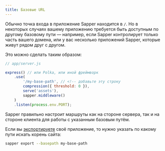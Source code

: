```yaml
---
title: Базовые URL
---
```


Обычно точка входа в приложение Sapper находится в `/`. Но в некоторых случаях вашему приложению требуется быть доступным по другому базовому пути — например, если Sapper контролирует только часть вашего домена, или у вас несколько приложений Sapper, которые живут рядом друг с другом.

Это можно сделать таким образом:

```js
// app/server.js

express() // или Polka, или иной фреймворк
	.use(
		'/my-base-path', // <!-- добавьте эту строку
		compression({ threshold: 0 }),
		serve('assets'),
		sapper.middleware()
	)
	.listen(process.env.PORT);
```

Sapper правильно настроит маршруты как на стороне сервера, так и на стороне клиента для работы с указанным базовым путём.

Если вы [экспортируете](docs#Eksportirovanie) своё приложение, то нужно указать по какому пути искать корень сайта:

```bash
sapper export --basepath my-base-path
```
